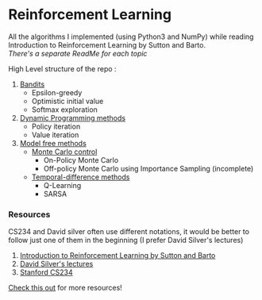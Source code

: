 # Reinforcement Learning

All the algorithms I implemented (using Python3 and NumPy) while reading Introduction to Reinforcement Learning by Sutton and Barto.<br/>
*There's a separate ReadMe for each topic*


High Level structure of the repo :
1. [Bandits](https://github.com/jayeshk7/RL-Algorithms/tree/master/1.%20Bandits)
    - Epsilon-greedy
    - Optimistic initial value
    - Softmax exploration
2. [Dynamic Programming methods](https://github.com/jayeshk7/RL-Algorithms/tree/master/2.%20DP%20methods)
    - Policy iteration
    - Value iteration
3. [Model free methods](https://github.com/jayeshk7/RL-Algorithms/tree/master/3.%20Model%20free%20methods)
    - [Monte Carlo control](https://github.com/jayeshk7/RL-Algorithms/tree/master/3.%20Model%20free%20methods/Monte%20Carlo) 
        - On-Policy Monte Carlo
        - Off-policy Monte Carlo using Importance Sampling (incomplete)
    - [Temporal-difference methods](https://github.com/jayeshk7/RL-Algorithms/tree/master/3.%20Model%20free%20methods/TD%20Learning)
        - Q-Learning
        - SARSA   

### Resources 
CS234 and David silver often use different notations, it would be better to follow just one of them in the beginning (I prefer David Silver's lectures)
1. [Introduction to Reinforcement Learning by Sutton and Barto](http://incompleteideas.net/book/RLbook2020.pdf)
2. [David Silver's lectures](https://www.youtube.com/playlist?list=PLqYmG7hTraZDM-OYHWgPebj2MfCFzFObQ)
3. [Stanford CS234](https://www.youtube.com/playlist?list=PLoROMvodv4rOSOPzutgyCTapiGlY2Nd8u) 


[Check this out](https://github.com/IvLabs/resources) for more resources!
